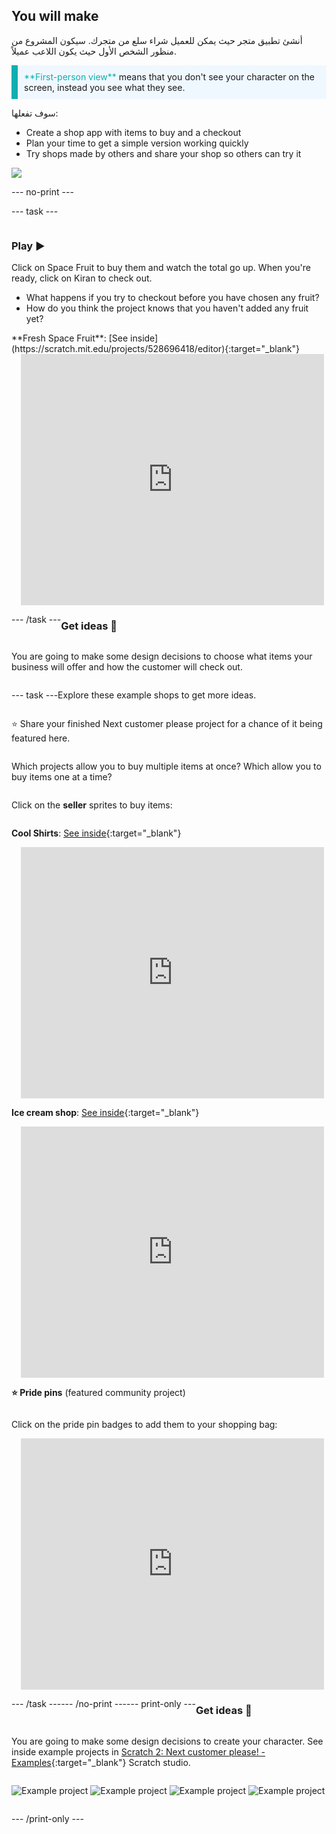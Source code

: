## You will make

أنشئ تطبيق متجر حيث يمكن للعميل شراء سلع من متجرك. سيكون المشروع من منظور الشخص الأول حيث يكون اللاعب عميلاً.

<p style="border-left: solid; border-width:10px; border-color: #0faeb0; background-color: aliceblue; padding: 10px;">
<span style="color: #0faeb0">**First-person view**</span> means that you don't see your character on the screen, instead you see what they see.
</p>

سوف تفعلها:
+ Create a shop app with items to buy and a checkout
+ Plan your time to get a simple version working quickly
+ Try shops made by others and share your shop so others can try it

![](images/example-strip.png)

--- no-print ---

--- task ---

<div style="display: flex; flex-wrap: wrap">
<div style="flex-basis: 175px; flex-grow: 1">  

### Play ▶️ 

Click on Space Fruit to buy them and watch the total go up. When you're ready, click on Kiran to check out. 

+ What happens if you try to checkout before you have chosen any fruit? 
+ How do you think the project knows that you haven't added any fruit yet?

</div>
<div>
**Fresh Space Fruit**: [See inside](https://scratch.mit.edu/projects/528696418/editor){:target="_blank"}
<div class="scratch-preview" style="margin-left: 15px;">
  <iframe allowtransparency="true" width="485" height="402" src="https://scratch.mit.edu/projects/embed/528696418/?autostart=false" frameborder="0"></iframe>
</div>
</div>

--- /task ---

### Get ideas 💭

You are going to make some design decisions to choose what items your business will offer and how the customer will check out.

--- task ---

Explore these example shops to get more ideas.

⭐ Share your finished Next customer please project for a chance of it being featured here.

Which projects allow you to buy multiple items at once? Which allow you to buy items one at a time?

Click on the **seller** sprites to buy items:

**Cool Shirts**: [See inside](https://scratch.mit.edu/projects/528697069/editor){:target="_blank"}
<div class="scratch-preview" style="margin-left: 15px;">
  <iframe allowtransparency="true" width="485" height="402" src="https://scratch.mit.edu/projects/embed/528697069/?autostart=false" frameborder="0"></iframe>
</div>

**Ice cream shop**: [See inside](https://scratch.mit.edu/projects/525972748/editor){:target="_blank"}
<div class="scratch-preview" style="margin-left: 15px;">
  <iframe allowtransparency="true" width="485" height="402" src="https://scratch.mit.edu/projects/embed/525972748/?autostart=false" frameborder="0"></iframe>
</div>

**⭐ Pride pins** (featured community project)

Click on the pride pin badges to add them to your shopping bag:

<div class="scratch-preview" style="margin-left: 15px;">
  <iframe allowtransparency="true" width="485" height="402" src="https://scratch.mit.edu/projects/embed/750787529/?autostart=false" frameborder="0"></iframe>
</div>

--- /task ---

--- /no-print ---

--- print-only ---

### Get ideas 💭

You are going to make some design decisions to create your character. See inside example projects in [Scratch 2: Next customer please! - Examples](https://scratch.mit.edu/studios/29611454/){:target="_blank"} Scratch studio.

![Example project](images/fruit.png) ![Example project](images/tshirt.png) ![Example project](images/icecream.png) ![Example project](images/vending.png)

--- /print-only ---

